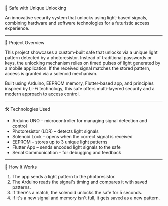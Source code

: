 🔐 Safe with Unique Unlocking

An innovative security system that unlocks using light-based signals, combining hardware and software technologies for a futuristic access experience.

---

📖 Project Overview

This project showcases a custom-built safe that unlocks via a unique light pattern detected by a photoresistor. Instead of traditional passwords or keys, the unlocking mechanism relies on timed pulses of light generated by a mobile application. If the received signal matches the stored pattern, access is granted via a solenoid mechanism.

Built using Arduino, EEPROM memory, Flutter-based app, and principles inspired by Li-Fi technology, this safe offers multi-layered security and a modern approach to access control.

---

🛠️ Technologies Used

- Arduino UNO – microcontroller for managing signal detection and control
- Photoresistor (LDR) – detects light signals
- Solenoid Lock – opens when the correct signal is received
- EEPROM – stores up to 3 unique light patterns
- Flutter App – sends encoded light signals to the safe
- Serial Communication – for debugging and feedback

---

🚀 How It Works

1. The app sends a light pattern to the photoresistor.
2. The Arduino reads the signal's timing and compares it with saved patterns.
3. If there's a match, the solenoid unlocks the safe for 5 seconds.
4. If it's a new signal and memory isn't full, it gets saved as a new pattern.
